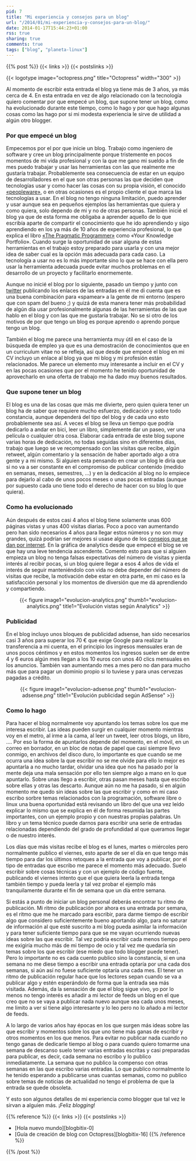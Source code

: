 ```yaml
---
pid: 7
title: "Mi experiencia y consejos para un blog"
url: "/2014/01/mi-experiencia-y-consejos-para-un-blog/"
date: 2014-01-17T15:44:23+01:00
rss: true
sharing: true
comments: true
tags: ["blog", "planeta-linux"]
---
```


{{% post %}}
{{< links >}}
{{< postslinks >}}

{{< logotype image="octopress.png" title="Octopress" width="300" >}}

Al momento de escribir esta entrada el blog ya tiene más de 3 años, ya más cerca de 4. En esta entrada en vez de algo relacionado con la tecnología quiero comentar por que empecé un blog, que supone tener un blog, como ha evolucionado durante este tiempo, como lo hago y por que hago algunas cosas como las hago por si mi modesta experiencia le sirve de utilidad a algún otro blogger.

### Por que empecé un blog
Empecemos por el por que inicie un blog. Trabajo como ingeniero de software y cree un blog principalmente porque tristemente en pocos momentos de mi vida profesional y con la que me gano mi sueldo a fin de mes puedo trabajar y usar las herramientas con las que realmente me gustaría trabajar. Probablemente sea consecuencia de estar en un equipo de desarrolladores en el que son otras personas las que deciden que tecnologías usar y como hacer las cosas con su propia visión, el conocido [«peopleware»](https://es.wikipedia.org/wiki/Peopleware), o en otras ocasiones es el propio cliente el que marca las tecnologías a usar. En el blog no tengo ninguna limitación, puedo aprender y usar aunque sea en pequeños ejemplos las herramientas que quiera y como quiera, solo dependo de mi y no de otras personas. También inicié el blog ya que de esta forma me obligaba a aprender aquello de lo que escribía aparte de compartir el conocimiento que he ido aprendiendo y sigo aprendiendo en los ya más de 10 años de experiencia profesional, lo que explica el libro [«The Pragmatic Programmer»](http://www.amazon.com/The-Pragmatic-Programmer-Journeyman-Master/dp/020161622X) como «Your Knowledge Portfolio». Cuando surge la oportunidad de usar alguna de estas herramientas en el trabajo estoy preparado para usarla y con una mejor idea de saber cual es la opción más adecuada para cada caso. La tecnología a usar no es lo más importante sino lo que se hace con ella pero usar la herramienta adecuada puede evitar muchos problemas en el desarrollo de un proyecto y facilitarlo enormemente.

Aunque no inicié el blog por lo siguiente, pasado un tiempo y junto con [twitter](https://twitter.com/picodotdev/) publicando los enlaces de las entradas en él me di cuenta que es una buena combinación para «spamear» a la gente de mi entorno (espero que con spam del bueno ;) y quizá de esta manera tener más probabilidad de algún día usar profesionalmente algunas de las herramientas de las que hablo en el blog y con las que me gustaría trabajar. No se si otro de los motivos de por que tengo un blog es porque aprendo o aprendo porque tengo un blog.

También el blog me parece una herramienta muy útil en el caso de la búsqueda de empleo ya que es una demostración de conocimientos que en un curriculum vitae no se refleja, así que desde que empecé el blog en mi CV incluyo un enlace al blog ya que mi blog y mi profesión están relacionados. Me parece un elemento muy interesante a incluir en el CV y en las pocas ocasiones que por el momento he tenido oportunidad de aprovecharlo en una oferta de trabajo me ha dado muy buenos resultados.

### Que supone tener un blog
El blog es una de las cosas que más me divierte, pero quien quiera tener un blog ha de saber que requiere mucho esfuerzo, dedicación y sobre todo constancia, aunque dependerá del tipo del blog y de cada uno esto probablemente sea así. A veces el blog se lleva un tiempo que podría dedicarlo a andar en bici, leer un libro, simplemente dar un paseo, ver una película o cualquier otra cosa. Elaborar cada entrada de este blog supone varias horas de dedicación, no todas seguidas sino en diferentes días, trabajo que luego se ve recompensado con las visitas que recibe, algún retweet, algún comentario y la sensación de haber aportado algo a otra gente y a mi mismo. Si alguien esta pensando en crear un blog le diría que si no va a ser constante en el compromiso de publicar contenido (medido en semanas, meses, semestres, ...) y en la dedicación al blog no lo empiece para dejarlo al cabo de unos pocos meses o unas pocas entradas (aunque por supuesto cada uno tiene todo el derecho de hacer con su blog lo que quiera).

### Como ha evolucionado
Aún después de estos casi 4 años el blog tiene solamente unas 600 páginas vistas y unas 400 visitas diarias. Poco a poco van aumentando pero han sido necesarios 4 años para llegar estos números y no son muy grandes, quizá podrían ser mejores si usase alguno de los [consejos que se dan por internet](http://www.marketingguerrilla.es/). En la gráfica de analytics desde que empecé el blog se ve que hay una leve tendencia ascendente. Comento esto para que si alguien empieza un blog no tenga falsas expectativas del número de visitas y pierda interés al recibir pocas, si un blog quiere llegar a esos 4 años de vida el interés de seguir manteniéndolo con vida no debe depender del número de visitas que recibe, la motivación debe estar en otra parte, en mi caso es la satisfacción personal y los momentos de diversión que me dá aprendiendo y compartiendo.

<div class="media" style="text-align: center;">
	{{< figure
			image1="evolucion-analytics.png" thumb1="evolucion-analytics.png" title1="Evolución vistas según Analytics" >}}
</div>

### Publicidad
En el blog incluyo unos bloques de publicidad adsense, han sido necesarios casi 3 años para superar los 70 € que exige Google para realizar la transferencia a mi cuenta, en el principio los ingresos mensuales eran de unos pocos céntimos y en estos momentos los ingresos suelen ser de entre 4 y 6 euros algún mes llegan a los 10 euros con unos 40 clics mensuales en los anuncios. También van aumentando mes a mes pero no dan para mucho más que para pagar un dominio propio si lo tuviese y para unas cervezas pagadas a crédito.

<div class="media" style="text-align: center;">
	{{< figure
			image1="evolucion-adsense.png" thumb1="evolucion-adsense.png" title1="Evolución publicidad según AdSense" >}}
</div>

### Como lo hago
Para hacer el blog normalmente voy apuntando los temas sobre los que me interesa escribir. Las ideas pueden surgir en cualquier momento mientras voy en el metro, al irme a la cama, al leer un tweet, leer otros blogs, un libro, .... Por eso la forma de apuntarlos depende del momento, en el móvil, en un correo en borrador, en un bloc de notas de papel que casi siempre llevo conmigo, en archivos del disco duro, lo importante es que cuando se me ocurra una idea sobre la que escribir no se me olvide para ello lo mejor es apuntarla a no mucho tardar, olvidar una idea que nos ha pasado por la mente deja una mala sensación por ello ten siempre algo a mano en lo que apuntarlo. Sobre unas llego a escribir, otras pasan meses hasta que escribo sobre ellas y otras las descarto. Aunque aún no me ha pasado, si en algún momento me quedo sin ideas sobre las que escribir y como en mi caso escribo sorbre temas relacionados con la programación, software libre o linux una buena oportunidad está revisando un libro del que una vez leído explicar lo mismo que se explica en él de forma resumida las partes importantes, con un ejemplo propio y con nuestras propias palabras. Un libro y un tema técnico puede darnos para escribir una serie de entradas relacionadas dependiendo del grado de profundidad al que queramos llegar o de nuestro interés.

Los días que más visitas recibe el blog es el lunes, martes o miércoles pero normalmente publico el viernes, esto aparte de ser el día en que tengo más tiempo para dar los últimos retoques a la entrada que voy a publicar, por el tipo de entradas que escribo me parece el momento más adecuado. Suelo escribir sobre cosas técnicas y con un ejemplo de código fuente, publicando el viernes intento que el que quiera leerla la entrada tenga también tiempo y pueda leerla y tal vez probar el ejemplo más tranquilamente durante el fin de semana que un día entre semana.

Si estás a punto de iniciar un blog personal deberás encontrar tu ritmo de publicación. Mi ritmo de publicación por ahora es una entrada por semana, es el ritmo que me he marcado para escribir, para darme tiempo de escribir algo que considero suficientemente bueno aportando algo, para no saturar de información al que esté suscrito a mi blog pueda asimilar la información y para tener suficiente tiempo para que se me vayan ocurriendo nuevas ideas sobre las que escribir. Tal vez podría escribir cada menos tiempo pero me exigiría mucho más de mi tiempo de ocio y tal vez me quedaría sin temas sobre los que escribir (ese miedo que todo blogger puede tener). Pero lo importante no es cada cuento publico sino la constancia, si en una semana no me diese tiempo a escribir una entrada optaría por una cada dos semanas, si aún así no fuese suficiente optaría una cada mes. El tener un ritmo de publicación regular hace que los lectores sepan cuando se va a publicar algo y estén esperándolo de forma que la entrada sea más visitada. Además, da la sensación de que el blog sigue vivo, yo por lo menos no tengo interés es añadir a mi lector de feeds un blog en el que creo que no se vaya a publicar nada nuevo aunque sea cada unos meses, me limito a ver si tiene algo interesante y lo leo pero no lo añado a mi lector de feeds.

A lo largo de varios años hay épocas en los que surgen más ideas sobre las que escribir y momentos sobre los que uno tiene más ganas de escribir y otros momentos en los que menos. Para evitar no publicar nada cuando no tengo ganas de dedicarle tiempo al blog o para cuando quiero tomarme una semana de descanso suelo tener varias entradas escritas y casi preparadas para publicar, es decir, cada semana no escribo y lo publico inmediatamente. La semana que no publico la compenso con otras semanas en las que escribo varias entradas. Lo que publico normalmente lo he tenido esperando a publicarse unas cuantas semanas, como no publico sobre temas de noticias de actualidad no tengo el problema de que la entrada se quede obsoleta.

Y esto son algunos detalles de mi experiencia como blogger que tal vez le sirvan a alguien más. ¡Feliz _blogging_!

{{% reference %}}
{{< links >}}
{{< postslinks >}}
* [Hola nuevo mundo][blogbitix-0]
* [Guía de creación de blog con Octopress][blogbitix-16]
{{% /reference %}}

{{% /post %}}
